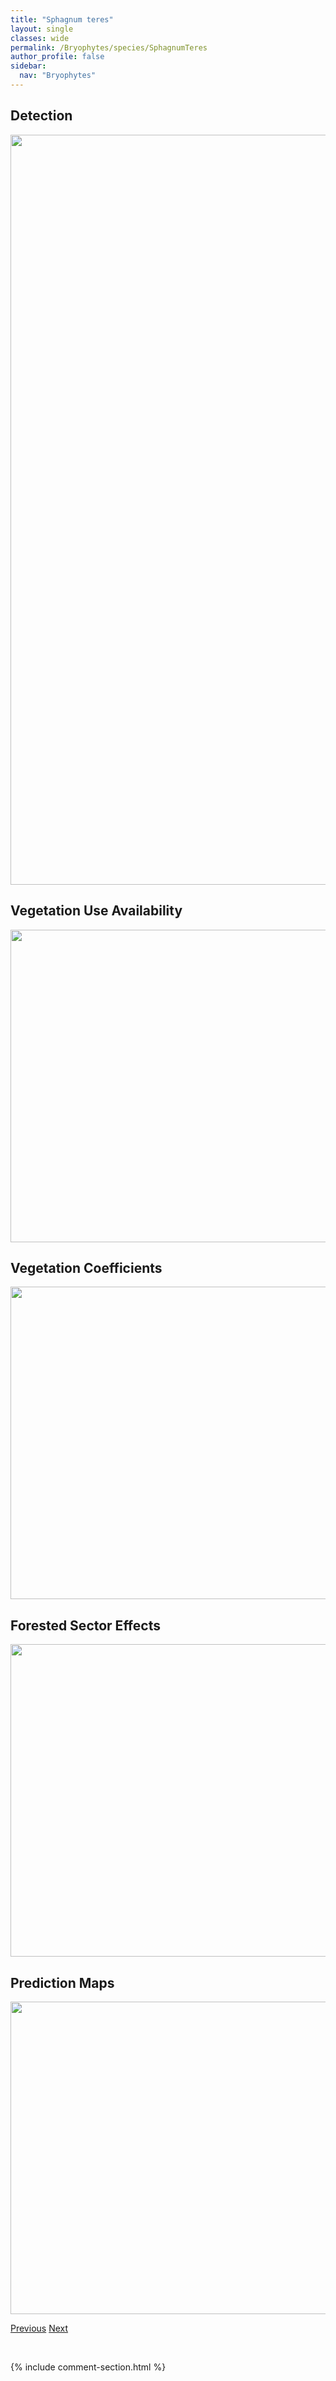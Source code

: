 ```yaml
---
title: "Sphagnum teres"
layout: single
classes: wide
permalink: /Bryophytes/species/SphagnumTeres
author_profile: false
sidebar:
  nav: "Bryophytes"
---
```


<h2>Detection</h2>

<a href="https://drive.google.com/uc?export=view&id=19FlCX0KZATtcE__RTHUdAnenyZmxgMZy">
<img src="https://drive.google.com/uc?export=view&id=19FlCX0KZATtcE__RTHUdAnenyZmxgMZy" height = "1200" width = "800">
</a>


<h2>Vegetation Use Availability</h2>

<a href="https://drive.google.com/uc?export=view&id=1-EeFcFWNyNoZ6PWMXod4-uAGO6ZYCqp6">
<img src="https://drive.google.com/uc?export=view&id=1-EeFcFWNyNoZ6PWMXod4-uAGO6ZYCqp6" height = "500" width = "1000">
</a>


<h2>Vegetation Coefficients</h2>

<a href="https://drive.google.com/uc?export=view&id=1j65yDy_ALeLzW5EctiFez2lKdGw08uz6">
<img src="https://drive.google.com/uc?export=view&id=1j65yDy_ALeLzW5EctiFez2lKdGw08uz6" height = "500" width = "1000">
</a>


<h2>Forested Sector Effects</h2>

<a href="https://drive.google.com/uc?export=view&id=1uusS1MHP-pRuyCjg-AXtJz4MwQ1I1mtI">
<img src="https://drive.google.com/uc?export=view&id=1uusS1MHP-pRuyCjg-AXtJz4MwQ1I1mtI" height = "500" width = "1000">
</a>


<h2>Prediction Maps</h2>

<a href="https://drive.google.com/uc?export=view&id=1mE2rJIjHe3ciaPwG3fSHPpepbTzuc5or">
<img src="https://drive.google.com/uc?export=view&id=1mE2rJIjHe3ciaPwG3fSHPpepbTzuc5or" height = "500" width = "1000">
</a>


<a href="/DevelopmentWebsite/Bryophytes/species/OrthotrichumObtusifolium" class="pagination--pager" title="Orthotrichum obtusifolium">Previous</a> <a href="/DevelopmentWebsite/Bryophytes/species/PtilidiumPulcherrimum" class="pagination--pager" title="Ptilidium pulcherrimum">Next</a>

<p>&nbsp;</p>

{% include comment-section.html %}
